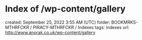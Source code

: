 # Index of /wp-content/gallery

created: September 25, 2022 3:55 AM (UTC)
folder: BOOKMRKS-MTHRFCKR / PIRACY-MTHRFCKR / Indexes
tags: indexes
url: http://www.anorak.co.uk/wp-content/gallery